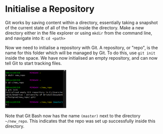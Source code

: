 # Initialise a Repository

Git works by saving content within a directory, essentially taking a snapshot of the current state of all of the files inside the directory. Make a new directory either in the file explorer or using `mkdir` from the command line, and navigate into it:
`cd <path>`

Now we need to initialise a repository with Git. A repository, or "repo", is the name for this folder which will be managed by Git. To do this, use
`git init`
inside the space. We have now initialised an empty repository, and can now tell Git to start tracking files.

<img src="init.png" alt="Git Bash output for initialising a new repo" width="200"/>

Note that Git Bash now has the name `(master)` next to the directory `~/new_repo`. This indicates that the repo was set up successfully inside this directory.